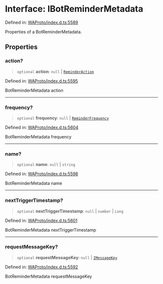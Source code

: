 # Interface: IBotReminderMetadata

Defined in: [WAProto/index.d.ts:5589](https://github.com/Fokusdotid/Baileys/blob/abcb8d9f2160683543784d4a7641ec0f8c55ed7e/WAProto/index.d.ts#L5589)

Properties of a BotReminderMetadata.

## Properties

### action?

> `optional` **action**: `null` \| [`ReminderAction`](../namespaces/BotReminderMetadata/enumerations/ReminderAction.md)

Defined in: [WAProto/index.d.ts:5595](https://github.com/Fokusdotid/Baileys/blob/abcb8d9f2160683543784d4a7641ec0f8c55ed7e/WAProto/index.d.ts#L5595)

BotReminderMetadata action

***

### frequency?

> `optional` **frequency**: `null` \| [`ReminderFrequency`](../namespaces/BotReminderMetadata/enumerations/ReminderFrequency.md)

Defined in: [WAProto/index.d.ts:5604](https://github.com/Fokusdotid/Baileys/blob/abcb8d9f2160683543784d4a7641ec0f8c55ed7e/WAProto/index.d.ts#L5604)

BotReminderMetadata frequency

***

### name?

> `optional` **name**: `null` \| `string`

Defined in: [WAProto/index.d.ts:5598](https://github.com/Fokusdotid/Baileys/blob/abcb8d9f2160683543784d4a7641ec0f8c55ed7e/WAProto/index.d.ts#L5598)

BotReminderMetadata name

***

### nextTriggerTimestamp?

> `optional` **nextTriggerTimestamp**: `null` \| `number` \| `Long`

Defined in: [WAProto/index.d.ts:5601](https://github.com/Fokusdotid/Baileys/blob/abcb8d9f2160683543784d4a7641ec0f8c55ed7e/WAProto/index.d.ts#L5601)

BotReminderMetadata nextTriggerTimestamp

***

### requestMessageKey?

> `optional` **requestMessageKey**: `null` \| [`IMessageKey`](IMessageKey.md)

Defined in: [WAProto/index.d.ts:5592](https://github.com/Fokusdotid/Baileys/blob/abcb8d9f2160683543784d4a7641ec0f8c55ed7e/WAProto/index.d.ts#L5592)

BotReminderMetadata requestMessageKey
